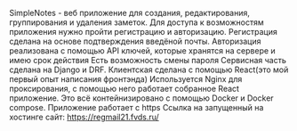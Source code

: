 SimpleNotes - веб приложение для создания, редактирования, группирования и удаления заметок. Для доступа к возможностям приложения нужно пройти регистрацию и авторизацию.
Регистрация сделана на основе подтверждения введёной почты.
Авторизация реализована с помощью API ключей, которые хранятся на сервере и имею срок действия
Есть возможность смены пароля
Сервисная часть сделана на Django и DRF. 
Клиентская сделана с помощью React(это мой первый опыт написания фронтэнда)
Используется Nginx для проксирования, с помощью него работает собранное React приложение.
Это всё контейнизировано с помощью Docker и Docker compose. 
Приложение работает с https
Ссылка на запущенный на хостинге сайт: https://regmail21.fvds.ru/
